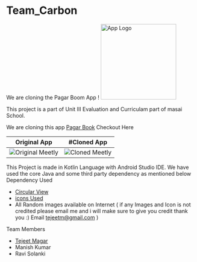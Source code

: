 # Team_Carbon 
We are cloning the Pagar Boom App ! <img src="https://tejeet.com/shared/pagarbookclone/logo.png" alt="App Logo" width="200"/>


This project is a part of Unit III Evaluation and Curriculam part of masai School.

We are cloning this app [Pagar Book](https://play.google.com/store/apps/details?id=com.gyantech.pagarbook&hl=en_IN&gl=US) Checkout Here

Original App | #Cloned App
 --- | --- 
 ![Original Meetly](example/originalsm.gif) | ![Cloned Meetly](example/clonedsm.gif)


This Project is made in Kotlin Language with Android Studio IDE. We have used the core Java and some third party dependency as mentioned below
Dependency Used 
- [Circular View](https://github.com/hdodenhof/CircleImageView) 
- [icons Used](https://www.flaticon.com/)
- All Random images available on Internet ( if any Images and Icon is not credited please email me and i will make sure to give you credit thank you :) Email tejeetm@gmail.com )

Team Members 
- [Tejeet Magar](https://tejeet.com/)
- Manish Kumar
- Ravi Solanki
